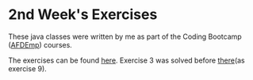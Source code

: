 # 2nd Week's Exercises

These java classes were written by me as part of the Coding Bootcamp ([AFDEmp]) courses.

The exercises can be found [here]. Exercise 3 was solved before [there](as exercise 9).

[AFDEmp]: <http://www.afdemp.org/>
[here]: <https://codeandwork.github.io/courses/java/linearDataStructures-p.html#/44>
[there]:<https://github.com/GiannisMitr/Exercises/tree/master/1st%20Week/2nd%20Day>